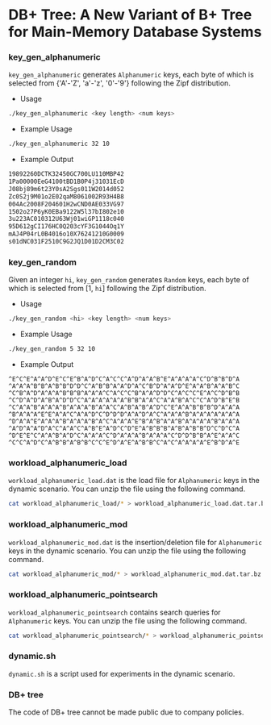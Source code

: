 <meta name="robots" content="noindex">

# DB+ Tree: A New Variant of B+ Tree for Main-Memory Database Systems

### key_gen_alphanumeric
`key_gen_alphanumeric` generates `Alphanumeric` keys, each byte of which is selected from {'A'-'Z', 'a'-'z', '0'-'9'} following the Zipf distribution.

- Usage
```bash
./key_gen_alphanumeric <key length> <num keys>
```

- Example Usage
```bash
./key_gen_alphanumeric 32 10
```

- Example Output
```bash
19892260DCTK32450GC700LU110MBP42
1Pa00000EeG4100tBD1B0P4j31031EcD
J08bj89m6t23Y0sA2Sgs011W2014d052
Zc0S2j9M01o2E02qaM8061002R93H4B8
004Ac2008F204601H2wCND0AE033VG97
1502o27P6yK0EBa9122W5l37bI802e10
3u223AC010312U63Wj01wiGP1118c040
95D612gCI176HC0Q203cYF3G1044Oq1Y
mAJ4P04rL0B4016o10X76241210G0009
s01dNC031F2510C9G2JQ1D01D2CM3C02
```

### key_gen_random
Given an integer `hi`, `key_gen_random` generates `Random` keys, each byte of which is selected from [1, `hi`] following the Zipf distribution.

- Usage
```bash
./key_gen_random <hi> <key length> <num keys>
```

- Example Usage
```bash
./key_gen_random 5 32 10
```

- Example Output
```
^E^C^E^A^A^D^E^C^E^B^A^D^C^A^C^C^A^D^A^A^B^E^A^A^A^A^C^D^B^B^D^A
^A^A^A^B^B^A^B^B^D^D^C^A^B^B^A^A^D^A^C^B^D^A^A^D^E^A^A^B^A^A^B^C
^C^B^A^D^A^A^A^B^B^B^A^A^A^C^A^C^C^B^A^A^D^D^C^A^C^C^E^A^C^D^B^B
^C^D^A^D^A^B^A^D^D^C^A^A^A^A^A^A^B^B^A^A^C^A^A^B^A^C^C^A^D^B^E^B
^C^A^A^B^A^A^A^B^A^A^A^B^A^A^C^A^B^A^B^A^D^C^E^A^A^B^B^B^D^A^A^A
^B^A^A^A^E^E^A^A^C^A^A^D^C^D^D^D^A^A^D^A^C^A^A^A^B^A^A^A^A^A^A^A
^D^A^A^E^A^A^A^B^A^A^A^B^A^C^A^A^A^E^B^A^B^A^A^B^A^A^A^A^B^A^A^A
^A^D^A^A^D^A^C^A^A^C^A^B^E^A^D^C^D^E^A^B^B^B^A^B^A^B^B^D^C^D^C^A
^D^E^E^C^A^A^B^A^D^C^A^A^A^C^D^A^A^A^B^A^A^A^C^D^D^B^B^A^E^A^A^C
^C^C^A^D^C^A^B^B^A^B^B^C^C^E^D^A^E^A^B^B^C^A^C^A^A^A^A^E^B^D^A^E
```

### workload_alphanumeric_load
`workload_alphanumeric_load.dat` is the load file for `Alphanumeric` keys in the dynamic scenario.
You can unzip the file using the following command.
```bash
cat workload_alphanumeric_load/* > workload_alphanumeric_load.dat.tar.bz && tar -xvjf workload_alphanumeric_load.dat.tar.bz
```

### workload_alphanumeric_mod
`workload_alphanumeric_mod.dat` is the insertion/deletion file for `Alphanumeric` keys in the dynamic scenario.
You can unzip the file using the following command.
```bash
cat workload_alphanumeric_mod/* > workload_alphanumeric_mod.dat.tar.bz && tar -xvjf workload_alphanumeric_mod.dat.tar.bz
```

### workload_alphanumeric_pointsearch
`workload_alphanumeric_pointsearch` contains search queries for `Alphanumeric` keys.
You can unzip the file using the following command.
```bash
cat workload_alphanumeric_pointsearch/* > workload_alphanumeric_pointsearch.dat.tar.bz && tar -xvjf workload_alphanumeric_pointsearch.dat.tar.bz
```

### dynamic.sh
`dynamic.sh` is a script used for experiments in the dynamic scenario.

### DB+ tree
The code of DB+ tree cannot be made public due to company policies.
